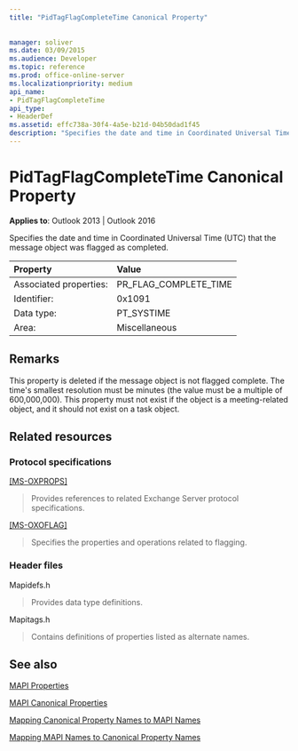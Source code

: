 ```yaml
---
title: "PidTagFlagCompleteTime Canonical Property"
 
 
manager: soliver
ms.date: 03/09/2015
ms.audience: Developer
ms.topic: reference
ms.prod: office-online-server
ms.localizationpriority: medium
api_name:
- PidTagFlagCompleteTime
api_type:
- HeaderDef
ms.assetid: effc738a-30f4-4a5e-b21d-04b50dad1f45
description: "Specifies the date and time in Coordinated Universal Time (UTC) that the message object was flagged as completed."
---
```


# PidTagFlagCompleteTime Canonical Property

  
  
**Applies to**: Outlook 2013 | Outlook 2016 
  
Specifies the date and time in Coordinated Universal Time (UTC) that the message object was flagged as completed.
  
|Property |Value |
|:-----|:-----|
|Associated properties:  <br/> |PR_FLAG_COMPLETE_TIME  <br/> |
|Identifier:  <br/> |0x1091  <br/> |
|Data type:  <br/> |PT_SYSTIME  <br/> |
|Area:  <br/> |Miscellaneous  <br/> |
   
## Remarks

This property is deleted if the message object is not flagged complete. The time's smallest resolution must be minutes (the value must be a multiple of 600,000,000). This property must not exist if the object is a meeting-related object, and it should not exist on a task object.
  
## Related resources

### Protocol specifications

[[MS-OXPROPS]](https://msdn.microsoft.com/library/f6ab1613-aefe-447d-a49c-18217230b148%28Office.15%29.aspx)
  
> Provides references to related Exchange Server protocol specifications.
    
[[MS-OXOFLAG]](https://msdn.microsoft.com/library/f1e50be4-ed30-4c2a-b5cb-8ff3aaaf9b91%28Office.15%29.aspx)
  
> Specifies the properties and operations related to flagging.
    
### Header files

Mapidefs.h
  
> Provides data type definitions.
    
Mapitags.h
  
> Contains definitions of properties listed as alternate names.
    
## See also



[MAPI Properties](mapi-properties.md)
  
[MAPI Canonical Properties](mapi-canonical-properties.md)
  
[Mapping Canonical Property Names to MAPI Names](mapping-canonical-property-names-to-mapi-names.md)
  
[Mapping MAPI Names to Canonical Property Names](mapping-mapi-names-to-canonical-property-names.md)

